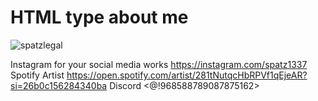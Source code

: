# HTML type about me
![spatzlegal](https://user-images.githubusercontent.com/77550188/178151287-9208328b-e9d9-4de9-9762-6aaf19629119.png)

Instagram for your social media works https://instagram.com/spatz1337
Spotify Artist https://open.spotify.com/artist/281tNutqcHbRPVf1qEjeAR?si=26b0c156284340ba
Discord <@!968588789087875162>
